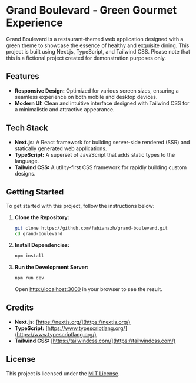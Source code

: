 # Grand Boulevard - Green Gourmet Experience

Grand Boulevard is a restaurant-themed web application designed with a green theme to showcase the essence of healthy and exquisite dining. This project is built using Next.js, TypeScript, and Tailwind CSS. Please note that this is a fictional project created for demonstration purposes only.

## Features

-   **Responsive Design:** Optimized for various screen sizes, ensuring a seamless experience on both mobile and desktop devices.
-   **Modern UI:** Clean and intuitive interface designed with Tailwind CSS for a minimalistic and attractive appearance.

## Tech Stack

-   **Next.js:** A React framework for building server-side rendered (SSR) and statically generated web applications.
-   **TypeScript:** A superset of JavaScript that adds static types to the language.
-   **Tailwind CSS:** A utility-first CSS framework for rapidly building custom designs.

## Getting Started

To get started with this project, follow the instructions below:

1. **Clone the Repository:**

    ```bash
    git clone https://github.com/fabianazh/grand-boulevard.git
    cd grand-boulevard
    ```

2. **Install Dependencies:**

    ```bash
    npm install
    ```

3. **Run the Development Server:**

    ```bash
    npm run dev
    ```

    Open [http://localhost:3000](http://localhost:3000) in your browser to see the result.

## Credits

-   **Next.js:** [https://nextjs.org/](https://nextjs.org/)
-   **TypeScript:** [https://www.typescriptlang.org/](https://www.typescriptlang.org/)
-   **Tailwind CSS:** [https://tailwindcss.com/](https://tailwindcss.com/)

## License

This project is licensed under the [MIT License](LICENSE).
